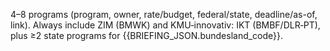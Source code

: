 4–8 programs (program, owner, rate/budget, federal/state, deadline/as-of, link). Always include ZIM (BMWK) and KMU‑innovativ: IKT (BMBF/DLR‑PT), plus ≥2 state programs for {{BRIEFING_JSON.bundesland_code}}.
